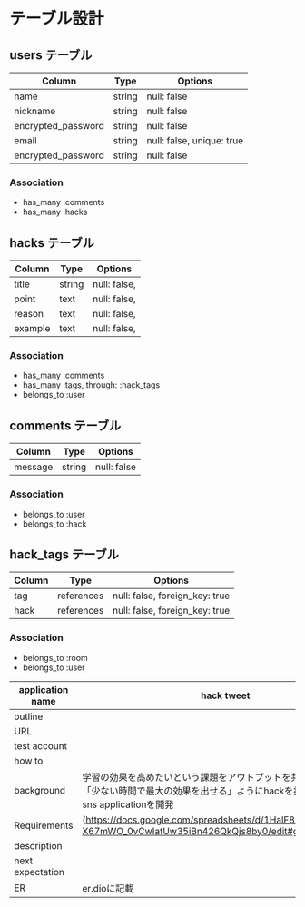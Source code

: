 # テーブル設計

## users テーブル

| Column             | Type   | Options                   |
| ------------------ | ------ | -----------               |
| name               | string | null: false               |
| nickname           | string | null: false               |
| encrypted_password | string | null: false               |
| email              | string | null: false, unique: true |
| encrypted_password | string | null: false               |

### Association

- has_many :comments
- has_many :hacks

## hacks テーブル

| Column  | Type       | Options                       |
| ------- | ---------- | ------------------------------|
| title   | string     | null: false,                  |
| point   | text       | null: false,                  |
| reason  | text       | null: false,                  |
| example | text       | null: false,                  |

### Association

- has_many :comments
- has_many :tags, through: :hack_tags
- belongs_to :user

## comments テーブル

| Column  | Type   | Options     |
| ------- | ------ | ----------- |
| message | string | null: false |

### Association

- belongs_to :user
- belongs_to :hack


## hack_tags テーブル

| Column | Type       | Options                        |
| ------ | ---------- | ------------------------------ |
| tag    | references | null: false, foreign_key: true |
| hack   | references | null: false, foreign_key: true |

### Association

- belongs_to :room
- belongs_to :user


| application name       | hack tweet                                                                                                                     |
| ---------------------- | ------------------------------------------------------------------------------------------------------------------------------ |
| outline                |                                                                                                                                |
| URL                    |                                                                                                                                |
| test account           |                                                                                                                                |
| how to                 |                                                                                                                                |
| background             | 学習の効果を高めたいという課題をアウトプットを共有という形で「少ない時間で最大の効果を出せる」ようにhackを投稿し共有できるsns applicationを開発     |
| Requirements           | (https://docs.google.com/spreadsheets/d/1HalF8KqCY-X67mWO_0vCwIatUw35iBn426QkQjs8by0/edit#gid=982722306)                       |
| description            |                                                                                                                                |
| next expectation       |                                                                                                                                |
| ER                     | er.dioに記載                                                                                                                    |
